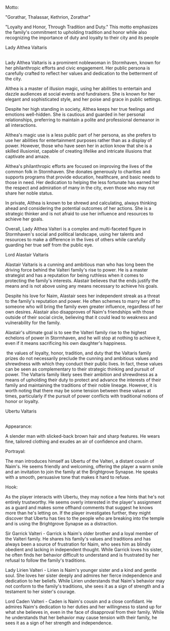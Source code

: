 Motto:

"Gorathar, Thalassar, Kethrion, Zorathar"

"Loyalty and Honor, Through Tradition and Duty." This motto emphasizes the family's commitment to upholding tradition and honor while also recognizing the importance of duty and loyalty to their city and its people

Lady Althea Valtaris  
 

Lady Althea Valtaris is a prominent noblewoman in Stormhaven, known for her philanthropic efforts and civic engagement. Her public persona is carefully crafted to reflect her values and dedication to the betterment of the city.

Althea is a master of illusion magic, using her abilities to entertain and dazzle audiences at social events and fundraisers. She is known for her elegant and sophisticated style, and her poise and grace in public settings.

Despite her high standing in society, Althea keeps her true feelings and emotions well-hidden. She is cautious and guarded in her personal relationships, preferring to maintain a polite and professional demeanor in all interactions.

Althea's magic use is a less public part of her persona, as she prefers to use her abilities for entertainment purposes rather than as a display of power. However, those who have seen her in action know that she is a skilled illusionist, capable of creating lifelike and intricate illusions that captivate and amaze.

Althea's philanthropic efforts are focused on improving the lives of the common folk in Stormhaven. She donates generously to charities and supports programs that provide education, healthcare, and basic needs to those in need. Her dedication to helping the less fortunate has earned her the respect and admiration of many in the city, even those who may not share her noble status.

In private, Althea is known to be shrewd and calculating, always thinking ahead and considering the potential outcomes of her actions. She is a strategic thinker and is not afraid to use her influence and resources to achieve her goals.

Overall, Lady Althea Valteri is a complex and multi-faceted figure in Stormhaven's social and political landscape, using her talents and resources to make a difference in the lives of others while carefully guarding her true self from the public eye.

Lord Alastair Valtaris

Alastair Valtaris is a cunning and ambitious man who has long been the driving force behind the Valteri family's rise to power. He is a master strategist and has a reputation for being ruthless when it comes to protecting the family's interests. Alastair believes that the ends justify the means and is not above using any means necessary to achieve his goals.

Despite his love for Naim, Alastair sees her independent streak as a threat to the family's reputation and power. He often schemes to marry her off to someone who will bring the family even greater influence, regardless of her own desires. Alastair also disapproves of Naim's friendships with those outside of their social circle, believing that it could lead to weakness and vulnerability for the family.

Alastair's ultimate goal is to see the Valteri family rise to the highest echelons of power in Stormhaven, and he will stop at nothing to achieve it, even if it means sacrificing his own daughter's happiness.

 the values of loyalty, honor, tradition, and duty that the Valtaris family prizes do not necessarily preclude the cunning and ambitious values and shrewdness with which they conduct their public lives. In fact, these values can be seen as complementary to their strategic thinking and pursuit of power. The Valtaris family likely sees their ambition and shrewdness as a means of upholding their duty to protect and advance the interests of their family and maintaining the traditions of their noble lineage. However, it is worth noting that there may be some tension between these values at times, particularly if the pursuit of power conflicts with traditional notions of honor or loyalty.  
  
Ubertu Valtaris  
 

Appearance:

A slender man with slicked-back brown hair and sharp features. He wears fine, tailored clothing and exudes an air of confidence and charm.

Portrayal:

The man introduces himself as Ubertu of the Valteri, a distant cousin of Naim's. He seems friendly and welcoming, offering the player a warm smile and an invitation to join the family at the Brightgrove Synapse. He speaks with a smooth, persuasive tone that makes it hard to refuse.

Hook:

As the player interacts with Ubertu, they may notice a few hints that he's not entirely trustworthy. He seems overly interested in the player's assignment as a guard and makes some offhand comments that suggest he knows more than he's letting on. If the player investigates further, they might discover that Ubertu has ties to the people who are breaking into the temple and is using the Brightgrove Synapse as a distraction.

Sir Garrick Valteri - Garrick is Naim's older brother and a loyal member of the Valteri family. He shares his family's values and traditions and has always been a source of frustration for Naim, who sees him as blindly obedient and lacking in independent thought. While Garrick loves his sister, he often finds her behavior difficult to understand and is frustrated by her refusal to follow the family's traditions.

Lady Lirien Valteri - Lirien is Naim's younger sister and a kind and gentle soul. She loves her sister deeply and admires her fierce independence and dedication to her beliefs. While Lirien understands that Naim's behavior may not conform to the family's traditions, she sees it as a sign of strength and a testament to her sister's courage.

Lord Caden Valteri - Caden is Naim's cousin and a close confidant. He admires Naim's dedication to her duties and her willingness to stand up for what she believes in, even in the face of disapproval from their family. While he understands that her behavior may cause tension with their family, he sees it as a sign of her strength and independence.